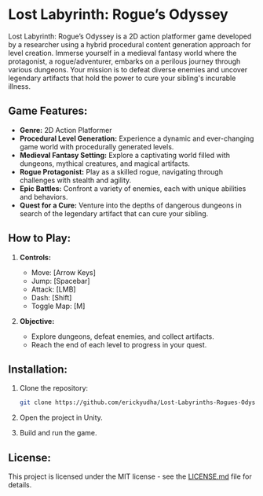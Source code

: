 # Lost Labyrinth: Rogue’s Odyssey

Lost Labyrinth: Rogue’s Odyssey is a 2D action platformer game developed by a researcher using a hybrid procedural content generation approach for level creation. Immerse yourself in a medieval fantasy world where the protagonist, a rogue/adventurer, embarks on a perilous journey through various dungeons. Your mission is to defeat diverse enemies and uncover legendary artifacts that hold the power to cure your sibling's incurable illness.

## Game Features:

- **Genre:** 2D Action Platformer
- **Procedural Level Generation:** Experience a dynamic and ever-changing game world with procedurally generated levels.
- **Medieval Fantasy Setting:** Explore a captivating world filled with dungeons, mythical creatures, and magical artifacts.
- **Rogue Protagonist:** Play as a skilled rogue, navigating through challenges with stealth and agility.
- **Epic Battles:** Confront a variety of enemies, each with unique abilities and behaviors.
- **Quest for a Cure:** Venture into the depths of dangerous dungeons in search of the legendary artifact that can cure your sibling.

## How to Play:

1. **Controls:**
   - Move: [Arrow Keys]
   - Jump: [Spacebar]
   - Attack: [LMB]
   - Dash: [Shift]
   - Toggle Map: [M]

2. **Objective:**
   - Explore dungeons, defeat enemies, and collect artifacts.
   - Reach the end of each level to progress in your quest.

## Installation:

1. Clone the repository:
   ```bash
   git clone https://github.com/erickyudha/Lost-Labyrinths-Rogues-Odyssey.git
   ```

2. Open the project in Unity.

3. Build and run the game.

## License:

This project is licensed under the MIT license - see the [LICENSE.md](LICENSE.md) file for details.

